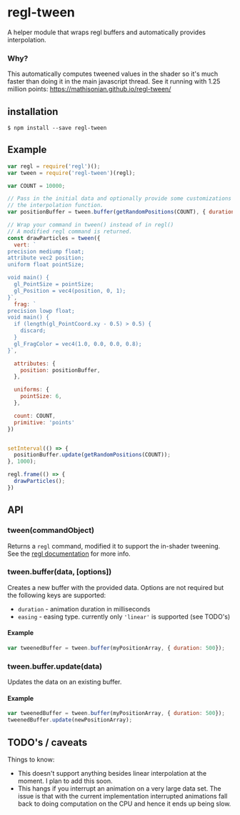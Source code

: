 
# regl-tween

A helper module that wraps regl buffers and automatically provides interpolation.

### Why?

This automatically computes tweened values in the shader so it's much faster than
doing it in the main javascript thread. See it running with 1.25 million points: https://mathisonian.github.io/regl-tween/

## installation

```
$ npm install --save regl-tween
```

## Example

```js
var regl = require('regl')();
var tween = require('regl-tween')(regl);

var COUNT = 10000;

// Pass in the initial data and optionally provide some customizations to
// the interpolation function.
var positionBuffer = tween.buffer(getRandomPositions(COUNT), { duration: 1000 });

// Wrap your command in tween() instead of in regl()
// A modified regl command is returned.
const drawParticles = tween({
  vert: `
precision mediump float;
attribute vec2 position;
uniform float pointSize;

void main() {
  gl_PointSize = pointSize;
  gl_Position = vec4(position, 0, 1);
}`,
  frag: `
precision lowp float;
void main() {
  if (length(gl_PointCoord.xy - 0.5) > 0.5) {
    discard;
  }
  gl_FragColor = vec4(1.0, 0.0, 0.0, 0.8);
}`,

  attributes: {
    position: positionBuffer,
  },

  uniforms: {
    pointSize: 6,
  },

  count: COUNT,
  primitive: 'points'
})


setInterval(() => {
  positionBuffer.update(getRandomPositions(COUNT));
}, 1000);

regl.frame(() => {
  drawParticles();
})
```

## API

### tween(commandObject)

Returns a `regl` command, modified it to support the in-shader tweening. See the
[regl documentation](https://github.com/mikolalysenko/regl) for more info.

### tween.buffer(data, [options])

Creates a new buffer with the provided data. Options are not required but
the following keys are supported:

* `duration` - animation duration in milliseconds
* `easing` - easing type. currently only `'linear'` is supported (see TODO's)

#### Example

```js
var tweenedBuffer = tween.buffer(myPositionArray, { duration: 500});
```

### tween.buffer.update(data)

Updates the data on an existing buffer.

#### Example

```js
var tweenedBuffer = tween.buffer(myPositionArray, { duration: 500});
tweenedBuffer.update(newPositionArray);
```

## TODO's / caveats

Things to know:

* This doesn't support anything besides linear interpolation at the moment. I plan to add this soon.
* This hangs if you interrupt an animation on a very large data set. The issue is that with the current implementation interrupted animations fall back to doing computation on the CPU and hence it ends up being slow.
